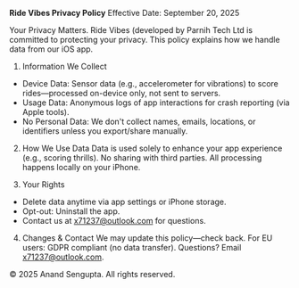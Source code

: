 **Ride Vibes Privacy Policy**
Effective Date: September 20, 2025

Your Privacy Matters. Ride Vibes (developed by Parnih Tech Ltd is committed to protecting your privacy. This policy explains how we handle data from our iOS app.

1. Information We Collect
- Device Data: Sensor data (e.g., accelerometer for vibrations) to score rides—processed on-device only, not sent to servers.
- Usage Data: Anonymous logs of app interactions for crash reporting (via Apple tools).
- No Personal Data: We don't collect names, emails, locations, or identifiers unless you export/share manually.

2. How We Use Data
Data is used solely to enhance your app experience (e.g., scoring thrills). No sharing with third parties. All processing happens locally on your iPhone.

3. Your Rights
- Delete data anytime via app settings or iPhone storage.
- Opt-out: Uninstall the app.
- Contact us at x71237@outlook.com for questions.

4. Changes & Contact
We may update this policy—check back. For EU users: GDPR compliant (no data transfer). Questions? Email x71237@outlook.com.

© 2025 Anand Sengupta. All rights reserved.
